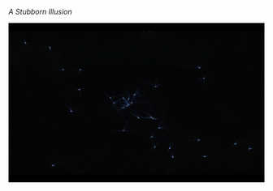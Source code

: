 *A Stubborn Illusion*

[![](https://github.com/vincenzomadaghiele/A-Stubborn-Illusion/blob/main/imgs/ASI1.png)](https://youtu.be/18ZZnCtfuSA?t=3432 "A stubborn illusion [live May 12th 2022 | Suur Saal (EMTA), Tallinn, Estonia] - Andrea Pagliara, Elisa Lombardo & Vincenzo Madaghiele")